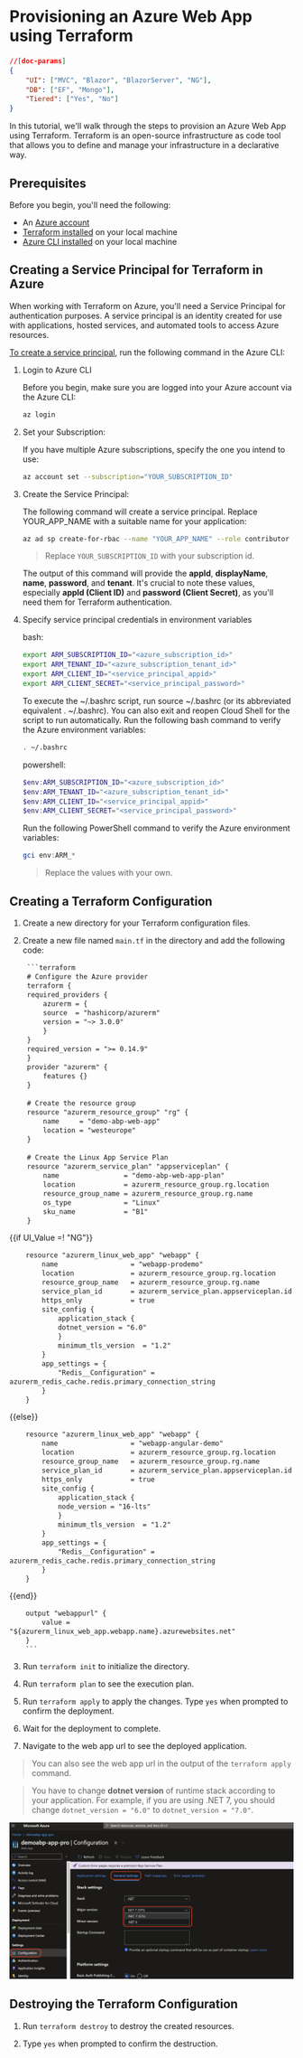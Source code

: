# Provisioning an Azure Web App using Terraform

````json
//[doc-params]
{
    "UI": ["MVC", "Blazor", "BlazorServer", "NG"],
    "DB": ["EF", "Mongo"],
    "Tiered": ["Yes", "No"]
}
````

In this tutorial, we'll walk through the steps to provision an Azure Web App using Terraform. Terraform is an open-source infrastructure as code tool that allows you to define and manage your infrastructure in a declarative way.

## Prerequisites

Before you begin, you'll need the following:

- An [Azure account](https://azure.microsoft.com/en-us/free/)
- [Terraform installed](https://developer.hashicorp.com/terraform/downloads) on your local machine 
- [Azure CLI installed](https://docs.microsoft.com/en-us/cli/azure/install-azure-cli) on your local machine

## Creating a Service Principal for Terraform in Azure

When working with Terraform on Azure, you'll need a Service Principal for authentication purposes. A service principal is an identity created for use with applications, hosted services, and automated tools to access Azure resources.

[To create a service principal](https://learn.microsoft.com/en-us/azure/developer/terraform/authenticate-to-azure?tabs=bash#create-a-service-principal), run the following command in the Azure CLI:

1. Login to Azure CLI

    Before you begin, make sure you are logged into your Azure account via the Azure CLI:
    ```bash
    az login
    ```

2. Set your Subscription:

    If you have multiple Azure subscriptions, specify the one you intend to use:
    ```bash
    az account set --subscription="YOUR_SUBSCRIPTION_ID"
    ```

3. Create the Service Principal:

    The following command will create a service principal. Replace YOUR_APP_NAME with a suitable name for your application:
    ```bash
    az ad sp create-for-rbac --name "YOUR_APP_NAME" --role contributor --scopes /subscriptions/YOUR_SUBSCRIPTION_ID
    ```
    > Replace `YOUR_SUBSCRIPTION_ID` with your subscription id.

    The output of this command will provide the **appId**, **displayName**, **name**, **password**, and **tenant**. It's crucial to note these values, especially **appId (Client ID)** and **password (Client Secret)**, as you'll need them for Terraform authentication.

4. Specify service principal credentials in environment variables

    bash:
    ```bash
    export ARM_SUBSCRIPTION_ID="<azure_subscription_id>"
    export ARM_TENANT_ID="<azure_subscription_tenant_id>"
    export ARM_CLIENT_ID="<service_principal_appid>"
    export ARM_CLIENT_SECRET="<service_principal_password>"
    ```
    To execute the ~/.bashrc script, run source ~/.bashrc (or its abbreviated equivalent . ~/.bashrc). You can also exit and reopen Cloud Shell for the script to run automatically.
    Run the following bash command to verify the Azure environment variables:
    ```bash
    . ~/.bashrc
    ```
    powershell:
    ```powershell
    $env:ARM_SUBSCRIPTION_ID="<azure_subscription_id>"
    $env:ARM_TENANT_ID="<azure_subscription_tenant_id>"
    $env:ARM_CLIENT_ID="<service_principal_appid>"
    $env:ARM_CLIENT_SECRET="<service_principal_password>"
    ```
    Run the following PowerShell command to verify the Azure environment variables:
    ```powershell
    gci env:ARM_*
    ```
    > Replace the values with your own.

## Creating a Terraform Configuration

1. Create a new directory for your Terraform configuration files.

2. Create a new file named `main.tf` in the directory and add the following code:

        ```terraform
        # Configure the Azure provider
        terraform {
        required_providers {
            azurerm = {
            source  = "hashicorp/azurerm"
            version = "~> 3.0.0"
            }
        }
        required_version = ">= 0.14.9"
        }
        provider "azurerm" {
            features {}
        }

        # Create the resource group
        resource "azurerm_resource_group" "rg" {
            name     = "demo-abp-web-app"
            location = "westeurope"
        }

        # Create the Linux App Service Plan
        resource "azurerm_service_plan" "appserviceplan" {
            name                = "demo-abp-web-app-plan"
            location            = azurerm_resource_group.rg.location
            resource_group_name = azurerm_resource_group.rg.name
            os_type             = "Linux"
            sku_name            = "B1"
        }

{{if UI_Value =! "NG"}}

        resource "azurerm_linux_web_app" "webapp" {
            name                  = "webapp-prodemo"
            location              = azurerm_resource_group.rg.location
            resource_group_name   = azurerm_resource_group.rg.name
            service_plan_id       = azurerm_service_plan.appserviceplan.id
            https_only            = true
            site_config {
                application_stack {
                dotnet_version = "6.0"
                }
                minimum_tls_version  = "1.2"
            }
            app_settings = {
                "Redis__Configuration" = azurerm_redis_cache.redis.primary_connection_string
            }
        }
{{else}}

        resource "azurerm_linux_web_app" "webapp" {
            name                  = "webapp-angular-demo"
            location              = azurerm_resource_group.rg.location
            resource_group_name   = azurerm_resource_group.rg.name
            service_plan_id       = azurerm_service_plan.appserviceplan.id
            https_only            = true
            site_config {
                application_stack {
                node_version = "16-lts"
                }
                minimum_tls_version  = "1.2"
            }
            app_settings = {
                "Redis__Configuration" = azurerm_redis_cache.redis.primary_connection_string
            }
        }
{{end}}

        

        output "webappurl" {
            value = "${azurerm_linux_web_app.webapp.name}.azurewebsites.net"
        }
        ```

3. Run `terraform init` to initialize the directory.

4. Run `terraform plan` to see the execution plan.

5. Run `terraform apply` to apply the changes. Type `yes` when prompted to confirm the deployment.

6. Wait for the deployment to complete.

7. Navigate to the web app url to see the deployed application.

> You can also see the web app url in the output of the `terraform apply` command.

> You have to change **dotnet version** of runtime stack according to your application. For example, if you are using .NET 7, you should change `dotnet_version = "6.0"` to `dotnet_version = "7.0"`.

![Azure Web App](../../../images/azure-deploy-runtime-stack.png)

## Destroying the Terraform Configuration

1. Run `terraform destroy` to destroy the created resources.

2. Type `yes` when prompted to confirm the destruction.

